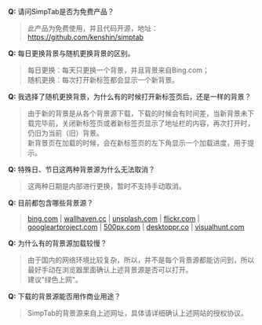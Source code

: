 **Q:** 请问SimpTab是否为免费产品？
> 此产品为免费使用，并且代码开源，地址：<https://github.com/kenshin/simptab>

**Q:** 每日更换背景与随机更换背景的区别。
> 每日更换：每天只更换一个背景，并且背景来自Bing.com；  
> 随机更换：每次打开新标签都会显示一个新背景。

**Q:** 我选择了随机更换背景，为什么有的时候打开新标签页后，还是一样的背景？
> 由于新的背景是从各个背景源下载，下载的时候会有时间差，当新背景未下载完毕前，关闭新标签页或者新标签页显示了地址栏的内容，再次打开时，仍旧为当前（旧）背景。  
> 新背景页在加载的时候，会在新标签页的左下角显示一个加载进度，用于提示。

**Q:** 特殊日、节日这两种背景源为什么无法取消？
> 这两种日期是内部进行更换，暂时不支持手动取消。

**Q:** 目前都包含哪些背景源？
> [bing.com](http://bing.com) | [wallhaven.cc](http://wallhaven.cc) | [unsplash.com](http://unsplash.com) | [flickr.com](http://flickr.com) | [googleartproject.com](http://googleartproject.com) | [500px.com](http://500px.com) | [desktoppr.co](http://desktoppr.co) | [visualhunt.com](http://visualhunt.com)

**Q:** 为什么有的背景源加载较慢？
> 由于国内的网络环境比较复杂，所以，并不是每个背景源都能访问到，所以最好手动在浏览器里面确认上述背景源是否可以打开。  
> 建议"绿色上网"。

**Q:** 下载的背景源能否用作商业用途？
> SimpTab的背景源来自上述网址，具体请详细确认上述网站的授权协议。
